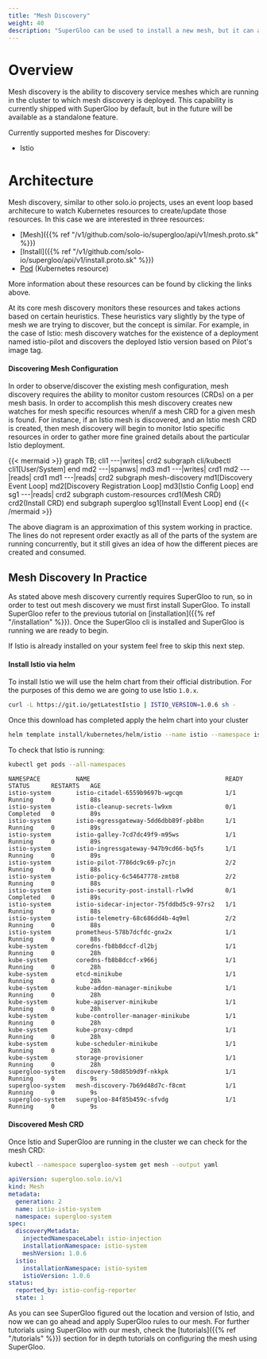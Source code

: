 ```yaml
---
title: "Mesh Discovery"
weight: 40
description: "SuperGloo can be used to install a new mesh, but it can also discover and compliment the management of existing meshes. In this section we look at how that works."
---
```


# Overview

Mesh discovery is the ability to discovery service meshes which are running in the cluster to which mesh
discovery is deployed. This capability is currently shipped with SuperGloo by default, but in the future
will be available as a standalone feature.

Currently supported meshes for Discovery:

- Istio

# Architecture

Mesh discovery, similar to other solo.io projects, uses an event loop based architecure to watch Kubernetes
resources to create/update those resources. In this case we are interested in three resources:

- [Mesh]({{% ref "/v1/github.com/solo-io/supergloo/api/v1/mesh.proto.sk" %}})
- [Install]({{% ref "/v1/github.com/solo-io/supergloo/api/v1/install.proto.sk" %}})
- [Pod](https://kubernetes.io/docs/reference/generated/kubernetes-api/v1.11/#pod-v1-core) (Kubernetes resource)

More information about these resources can be found by clicking the links above.

At its core mesh discovery monitors these resources and takes actions based on certain heuristics. These heuristics
vary slightly by the type of mesh we are trying to discover, but the concept is similar. For example, in the case of Istio:
mesh discovery watches for the existence of a deployment named istio-pilot and discovers the deployed Istio version based
on Pilot's image tag.

#### Discovering Mesh Configuration

In order to observe/discover the existing mesh configuration, mesh discovery requires the ability to monitor custom resources (CRDs)
on a per mesh basis. In order to accomplish this mesh discovery creates new watches for mesh specific resources when/if a mesh
CRD for a given mesh is found. For instance, if an Istio mesh is discovered, and an Istio mesh CRD is created, then mesh
discovery will begin to monitor Istio specific resources in order to gather more fine grained details about the particular
Istio deployment.

{{< mermaid >}}
graph TB;
    cli1 ---|writes| crd2
    subgraph cli/kubectl
        cli1[User/System]
    end
    md2 ---|spanws| md3
    md1 ---|writes| crd1
    md2 ---|reads| crd1
    md1 ---|reads| crd2
    subgraph mesh-discovery
        md1[Discovery Event Loop]
        md2[Discovery Registration Loop]
        md3[Istio Config Loop]
    end
    sg1 ---|reads| crd2
    subgraph custom-resources
        crd1(Mesh CRD)
        crd2(Install CRD)
    end
    subgraph supergloo
        sg1[Install Event Loop]
    end
{{< /mermaid >}}

The above diagram is an approximation of this system working in practice. The lines do not represent order exactly as all of the parts
of the system are running concurrently, but it still gives an idea of how the different pieces are created and consumed.

## Mesh Discovery In Practice

As stated above mesh discovery currently requires SuperGloo to run, so in order to test out mesh discovery we must first install SuperGloo.
To install SuperGloo refer to the previous tutorial on [installation]({{% ref "/installation" %}}). Once the SuperGloo cli is installed and SuperGloo is
running we are ready to begin.

If Istio is already installed on your system feel free to skip this next step.

#### Install Istio via helm

To install Istio we will use the helm chart from their official distribution. For the purposes of this demo we are going to use Istio `1.0.x`.

```bash
curl -L https://git.io/getLatestIstio | ISTIO_VERSION=1.0.6 sh -
```

Once this download has completed apply the helm chart into your cluster

```bash
helm template install/kubernetes/helm/istio --name istio --namespace istio-system | kubectl apply -f -
```

To check that Istio is running:

```bash
kubectl get pods --all-namespaces
```

```noop
NAMESPACE          NAME                                      READY   STATUS      RESTARTS   AGE
istio-system       istio-citadel-6559b9697b-wgcqm            1/1     Running     0          88s
istio-system       istio-cleanup-secrets-lw9xm               0/1     Completed   0          89s
istio-system       istio-egressgateway-5dd6dbb89f-pb8bn      1/1     Running     0          89s
istio-system       istio-galley-7cd7dc49f9-m95ws             1/1     Running     0          89s
istio-system       istio-ingressgateway-947b9cd66-bq5fs      1/1     Running     0          89s
istio-system       istio-pilot-7786dc9c69-p7cjn              2/2     Running     0          88s
istio-system       istio-policy-6c54647778-zmtb8             2/2     Running     0          88s
istio-system       istio-security-post-install-rlw9d         0/1     Completed   0          89s
istio-system       istio-sidecar-injector-75fddbd5c9-97rs2   1/1     Running     0          88s
istio-system       istio-telemetry-68c686dd4b-4q9ml          2/2     Running     0          88s
istio-system       prometheus-578b7dcfdc-gnx2x               1/1     Running     0          88s
kube-system        coredns-fb8b8dccf-dl2bj                   1/1     Running     0          28h
kube-system        coredns-fb8b8dccf-x966j                   1/1     Running     0          28h
kube-system        etcd-minikube                             1/1     Running     0          28h
kube-system        kube-addon-manager-minikube               1/1     Running     0          28h
kube-system        kube-apiserver-minikube                   1/1     Running     0          28h
kube-system        kube-controller-manager-minikube          1/1     Running     0          28h
kube-system        kube-proxy-cdmpd                          1/1     Running     0          28h
kube-system        kube-scheduler-minikube                   1/1     Running     0          28h
kube-system        storage-provisioner                       1/1     Running     0          28h
supergloo-system   discovery-58d85b9d9f-nkkpk                1/1     Running     0          9s
supergloo-system   mesh-discovery-7b69d48d7c-f8cmt           1/1     Running     0          9s
supergloo-system   supergloo-84f85b459c-sfvdg                1/1     Running     0          9s
```

#### Discovered Mesh CRD

Once Istio and SuperGloo are running in the cluster we can check for the mesh CRD:

```bash
kubectl --namespace supergloo-system get mesh --output yaml
```

```yaml
apiVersion: supergloo.solo.io/v1
kind: Mesh
metadata:
  generation: 2
  name: istio-istio-system
  namespace: supergloo-system
spec:
  discoveryMetadata:
    injectedNamespaceLabel: istio-injection
    installationNamespace: istio-system
    meshVersion: 1.0.6
  istio:
    installationNamespace: istio-system
    istioVersion: 1.0.6
status:
  reported_by: istio-config-reporter
  state: 1
```

As you can see SuperGloo figured out the location and version of Istio, and now we can go ahead and apply SuperGloo rules to our mesh.
For further tutorials using SuperGloo with our mesh, check the [tutorials]({{% ref "/tutorials" %}}) section for in depth tutorials on configuring the
mesh using SuperGloo.
